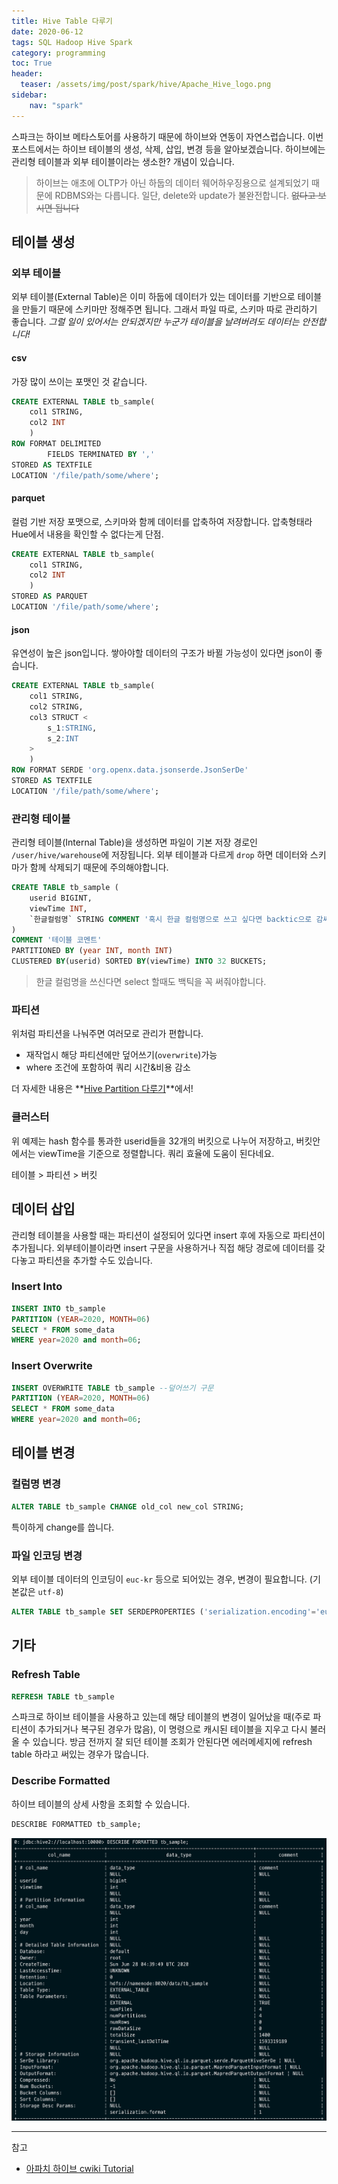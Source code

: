 ```yaml
---
title: Hive Table 다루기
date: 2020-06-12
tags: SQL Hadoop Hive Spark
category: programming
toc: True
header:
  teaser: /assets/img/post/spark/hive/Apache_Hive_logo.png
sidebar:
    nav: "spark"
---
```


스파크는 하이브 메타스토어를 사용하기 때문에 하이브와 연동이 자연스럽습니다. 이번 포스트에서는 하이브 테이블의 생성, 삭제, 삽입, 변경 등을 알아보겠습니다. 하이브에는 관리형 테이블과 외부 테이블이라는 생소한? 개념이 있습니다.

> 하이브는 애초에 OLTP가 아닌 하둡의 데이터 웨어하우징용으로 설계되었기 때문에 RDBMS와는 다릅니다. 일단, delete와 update가 불완전합니다. ~~없다고 보시면 됩니다~~

## 테이블 생성

### 외부 테이블

외부 테이블(External Table)은 이미 하둡에 데이터가 있는 데이터를 기반으로 테이블을 만들기 때문에 스키마만 정해주면 됩니다. 그래서 파일 따로, 스키마 따로 관리하기 좋습니다. *그럴 일이 있어서는 안되겠지만 누군가 테이블을 날려버려도 데이터는 안전합니다!*

#### csv

가장 많이 쓰이는 포맷인 것 같습니다.

```sql
CREATE EXTERNAL TABLE tb_sample(
    col1 STRING,
    col2 INT
    )
ROW FORMAT DELIMITED
        FIELDS TERMINATED BY ','
STORED AS TEXTFILE
LOCATION '/file/path/some/where';
```

#### parquet

컬럼 기반 저장 포맷으로, 스키마와 함께 데이터를 압축하여 저장합니다. 압축형태라 Hue에서 내용을 확인할 수 없다는게 단점.

```sql
CREATE EXTERNAL TABLE tb_sample(
    col1 STRING,
    col2 INT
    )
STORED AS PARQUET
LOCATION '/file/path/some/where';
```

#### json

유연성이 높은 json입니다. 쌓아야할 데이터의 구조가 바뀔 가능성이 있다면 json이 좋습니다.

```sql
CREATE EXTERNAL TABLE tb_sample(
    col1 STRING,
    col2 STRING,
    col3 STRUCT <
        s_1:STRING,
        s_2:INT
    >
    )
ROW FORMAT SERDE 'org.openx.data.jsonserde.JsonSerDe'
STORED AS TEXTFILE
LOCATION '/file/path/some/where';
```

### 관리형 테이블

관리형 테이블(Internal Table)을 생성하면 파일이 기본 저장 경로인 `/user/hive/warehouse`에 저장됩니다. 외부 테이블과 다르게 `drop` 하면 데이터와 스키마가 함께 삭제되기 때문에 주의해야합니다.

```sql
CREATE TABLE tb_sample (
    userid BIGINT,
    viewTime INT,
    `한글컬럼명` STRING COMMENT '혹시 한글 컬럼명으로 쓰고 싶다면 backtic으로 감싸주세요'
)
COMMENT '테이블 코멘트'
PARTITIONED BY (year INT, month INT)
CLUSTERED BY(userid) SORTED BY(viewTime) INTO 32 BUCKETS;
```

> 한글 컬럼명을 쓰신다면 select 할때도 백틱을 꼭 써줘야합니다.

### 파티션

위처럼 파티션을 나눠주면 여러모로 관리가 편합니다.

* 재작업시 해당 파티션에만 덮어쓰기(`overwrite`)가능
* where 조건에 포함하여 쿼리 시간&비용 감소

더 자세한 내용은 **[Hive Partition 다루기](/programming/Hive_Partition)**에서!

### 클러스터

위 예제는 hash 함수를 통과한 userid들을 32개의 버킷으로 나누어 저장하고, 버킷안에서는 viewTime을 기준으로 정렬합니다. 쿼리 효율에 도움이 된다네요.

테이블 > 파티션 > 버킷

## 데이터 삽입

관리형 테이블을 사용할 때는 파티션이 설정되어 있다면 insert 후에 자동으로 파티션이 추가됩니다.
외부테이블이라면 insert 구문을 사용하거나 직접 해당 경로에 데이터를 갖다놓고 파티션을 추가할 수도 있습니다.

### Insert Into

```sql
INSERT INTO tb_sample
PARTITION (YEAR=2020, MONTH=06)
SELECT * FROM some_data
WHERE year=2020 and month=06;
```

### Insert Overwrite

```sql
INSERT OVERWRITE TABLE tb_sample --덮어쓰기 구문
PARTITION (YEAR=2020, MONTH=06)
SELECT * FROM some_data
WHERE year=2020 and month=06;
```

## 테이블 변경

### 컬럼명 변경

```sql
ALTER TABLE tb_sample CHANGE old_col new_col STRING;
```

특이하게 change를 씁니다.

### 파일 인코딩 변경

외부 테이블 데이터의 인코딩이 `euc-kr` 등으로 되어있는 경우, 변경이 필요합니다. (기본값은 `utf-8`)

```sql
ALTER TABLE tb_sample SET SERDEPROPERTIES ('serialization.encoding'='euc-kr');
```

## 기타

### Refresh Table

```sql
REFRESH TABLE tb_sample
```

스파크로 하이브 테이블을 사용하고 있는데 해당 테이블의 변경이 일어났을 때(주로 파티션이 추가되거나 복구된 경우가 많음), 이 명령으로 캐시된 테이블을 지우고 다시 불러올 수 있습니다. 방금 전까지 잘 되던 테이블 조회가 안된다면 에러메세지에 refresh table 하라고 써있는 경우가 많습니다.

### Describe Formatted

하이브 테이블의 상세 사항을 조회할 수 있습니다.

```sql
DESCRIBE FORMATTED tb_sample;
```

![img](/assets/img/post/spark/hive/desc_form.png)

---

참고

* [아파치 하이브 cwiki Tutorial](https://cwiki.apache.org/confluence/display/Hive/Tutorial)
